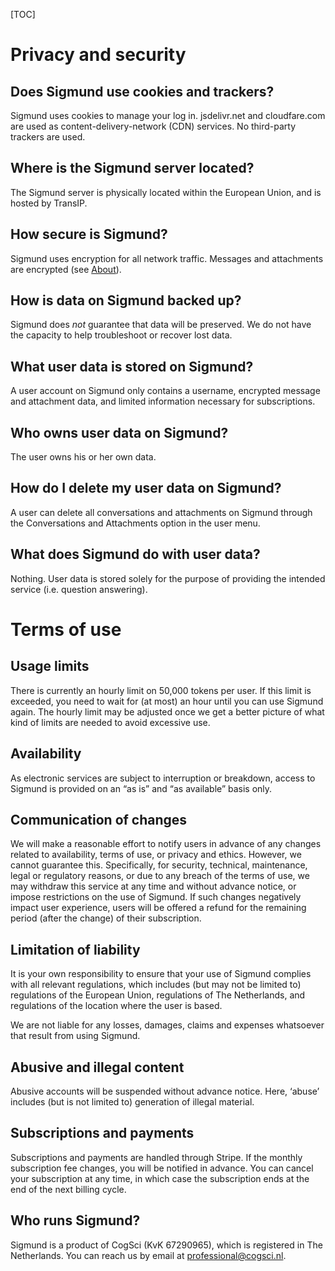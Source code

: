 [TOC]


# Privacy and security

## Does Sigmund use cookies and trackers?

Sigmund uses cookies to manage your log in. jsdelivr.net and cloudfare.com are used as content-delivery-network (CDN) services. No third-party trackers are used.


## Where is the Sigmund server located?

The Sigmund server is physically located within the European Union, and is hosted by TransIP.


## How secure is Sigmund?

Sigmund uses encryption for all network traffic. Messages and attachments are encrypted (see [About](/about)).


## How is data on Sigmund backed up?

Sigmund does *not* guarantee that data will be preserved. We do not have the capacity to help troubleshoot or recover lost data.


## What user data is stored on Sigmund?

A user account on Sigmund only contains a username, encrypted message and attachment data, and limited information necessary for subscriptions.


## Who owns user data on Sigmund?

The user owns his or her own data.


## How do I delete my user data on Sigmund?

A user can delete all conversations and attachments on Sigmund through the Conversations and Attachments option in the user menu.


## What does Sigmund do with user data?

Nothing. User data is stored solely for the purpose of providing the intended service (i.e. question answering).


# Terms of use

## Usage limits

There is currently an hourly limit on 50,000 tokens per user. If this limit is exceeded, you need to wait for (at most) an hour until you can use Sigmund again. The hourly limit may be adjusted once we get a better picture of what kind of limits are needed to avoid excessive use.


## Availability

As electronic services are subject to interruption or breakdown, access to  Sigmund is provided on an “as is” and “as available” basis only.


## Communication of changes

We will make a reasonable effort to notify users in advance of any changes related to availability, terms of use, or privacy and ethics. However, we cannot guarantee this. Specifically, for security, technical, maintenance, legal or regulatory reasons, or due to any breach of the terms of use, we may withdraw this service at any time and without advance notice, or impose restrictions on the use of Sigmund. If such changes negatively impact user experience, users will be offered a refund for the remaining period (after the change) of their subscription.


## Limitation of liability

It is your own responsibility to ensure that your use of Sigmund complies with all relevant regulations, which includes (but may not be limited to) regulations of the European Union, regulations of The Netherlands, and regulations of the location where the user is based.

We are not liable for any losses, damages, claims and expenses whatsoever that result from using Sigmund.


## Abusive and illegal content

Abusive accounts will be suspended without advance notice. Here, ‘abuse’ includes (but is not limited to) generation of illegal material.


## Subscriptions and payments

Subscriptions and payments are handled through Stripe. If the monthly subscription fee changes, you will be notified in advance. You can cancel your subscription at any time, in which case the subscription ends at the end of the next billing cycle.


## Who runs Sigmund?

Sigmund is a product of CogSci (KvK 67290965), which is registered in The Netherlands. You can reach us by email at <a href="mailto:professional@cogsci.nl">professional@cogsci.nl</a>. 
